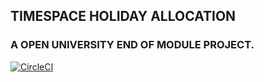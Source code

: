 ## TIMESPACE HOLIDAY ALLOCATION

### A OPEN UNIVERSITY END OF MODULE PROJECT.

[![CircleCI](https://circleci.com/gh/sheldonkemper/timespace.svg?style=svg)](https://circleci.com/gh/sheldonkemper/timespace)